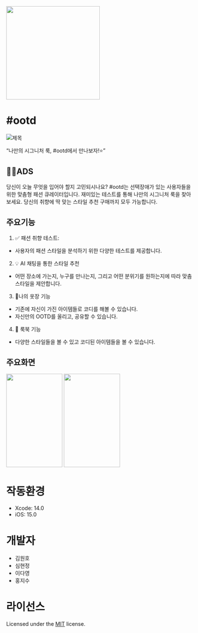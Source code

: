<img src="https://github.com/user-attachments/assets/cb60fad5-455c-4e54-8a09-f6d8de26a0aa" width="250" height="250">


# #ootd
![제목](https://github.com/user-attachments/assets/8387e828-8fe7-49d3-941e-cb74278feec6)



“나만의 시그니처 룩, #ootd에서 만나보자!⭐️”

## 🙋‍♀️ADS
당신이 오늘 무엇을 입어야 할지 고민되시나요? #ootd는 선택장애가 있는 사용자들을 위한 맞춤형 패션 큐레이터입니다. 
재미있는 테스트를 통해 나만의 시그니처 룩을 찾아보세요. 
당신의 취향에 딱 맞는 스타일 추천 구매까지 모두 가능합니다.


## 주요기능
1. ✅ 패션 취향 테스트:
- 사용자의 패션 스타일을 분석하기 위한 다양한 테스트를 제공합니다.
2. 💡 AI 채팅을 통한 스타일 추천
- 어떤 장소에 가는지, 누구를 만나는지, 그리고 어떤 분위기를 원하는지에 따라 맞춤 스타일을 제안합니다.
3. 👕나의 옷장 기능
- 기존에 자신이 가진 아이템들로 코디를 해볼 수 있습니다.
- 자신만의 OOTD를 올리고, 공유할 수 있습니다.
4. 👥 룩북 기능
- 다양한 스타일들을 볼 수 있고 코디된 아이템들을 볼 수 있습니다.

## 주요화면
<p align="left">
  <img src="https://github.com/user-attachments/assets/91e4cfab-bcdc-435e-90ad-02d28aeb7efb" width="150" height="250">
  <img src="https://github.com/user-attachments/assets/a381f22f-ef8e-449a-8e0d-3cf40facfa0f" width="150" height="250">
</p>


# 작동환경
- Xcode: 14.0
- iOS: 15.0

# 개발자
- 김원호
- 심현정
- 이다영
- 홍지수

# 라이선스
Licensed under the [MIT](LICENSE) license.
